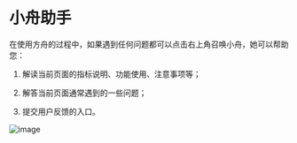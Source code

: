 # 小舟助手
在使用方舟的过程中，如果遇到任何问题都可以点击右上角召唤小舟，她可以帮助您：

1. 解读当前页面的指标说明、功能使用、注意事项等；

2. 解答当前页面通常遇到的一些问题；

3. 提交用户反馈的入口。

![image](http://imguserradar.analysys.cn/fangzhou/img/2017/12/201712080032441277.gif)